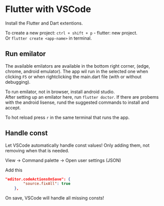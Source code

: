 # Flutter with VSCode

Install the Flutter and Dart extentions.

To create a new project: `ctrl + shift + p` - flutter: new project.\
Or `flutter create <app-name>` in terminal.

## Run emilator

The available emilators are available in the bottom right corner, (edge, chrome, android emulator). The app wil run in the selected one when clicking `F5` or when rightclicking the main.dart file (with or without debugging).

To run emilator, not in browser, install android studio.\
After setting up an emilator here, run `flutter doctor`. If there are probems with the android lisense, rund the suggested commands to install and accept.

To hot reload press `r` in the same terminal that runs the app.

## Handle const

Let VSCode automatically handle const values! Only adding them, not removing when that is needed.

View -> Command palette -> Open user settings (JSON)

Add this

```json
"editor.codeActionsOnSave": {
        "source.fixAll": true
    },
```

On save, VSCode will handle all missing consts!